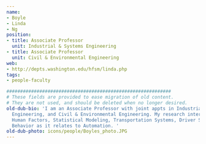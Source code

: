 ```yaml
---
name:
- Boyle
- Linda
- Ng
position:
- title: Associate Professor
  unit: Industrial & Systems Engineering
- title: Associate Professor
  unit: Civil & Environmental Engineering
web:
- http://depts.washington.edu/hfsm/linda.php
tags:
- people-faculty

############################################################
# These fields are provided to ease migration of old content.
# They are not used, and should be deleted when no longer desired.
old-dub-bio: 'I am an Associate Professor with joint appts in Industrial & Systems
  Engineering, and Civil & Environmental Engineering. My research interests are in
  Human Factors, Statistical Modeling, Transportation Systems, Driver Safety, Adaptive
  Behavior as it relates to Automation. '
old-dub-photo: icons/people/Boyles_photo.JPG
---
```

